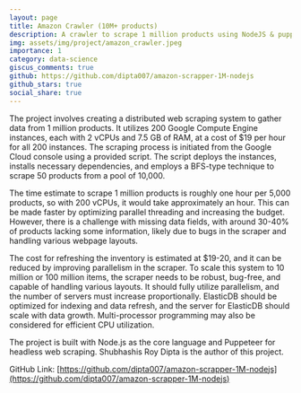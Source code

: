 ```yaml
---
layout: page
title: Amazon Crawler (10M+ products)
description: A crawler to scrape 1 million products using NodeJS & puppeteer
img: assets/img/project/amazon_crawler.jpeg
importance: 1
category: data-science
giscus_comments: true
github: https://github.com/dipta007/amazon-scrapper-1M-nodejs
github_stars: true
social_share: true
---
```


The project involves creating a distributed web scraping system to gather data from 1 million products. It utilizes 200 Google Compute Engine instances, each with 2 vCPUs and 7.5 GB of RAM, at a cost of $19 per hour for all 200 instances. The scraping process is initiated from the Google Cloud console using a provided script. The script deploys the instances, installs necessary dependencies, and employs a BFS-type technique to scrape 50 products from a pool of 10,000.

The time estimate to scrape 1 million products is roughly one hour per 5,000 products, so with 200 vCPUs, it would take approximately an hour. This can be made faster by optimizing parallel threading and increasing the budget. However, there is a challenge with missing data fields, with around 30-40% of products lacking some information, likely due to bugs in the scraper and handling various webpage layouts.

The cost for refreshing the inventory is estimated at $19-20, and it can be reduced by improving parallelism in the scraper. To scale this system to 10 million or 100 million items, the scraper needs to be robust, bug-free, and capable of handling various layouts. It should fully utilize parallelism, and the number of servers must increase proportionally. ElasticDB should be optimized for indexing and data refresh, and the server for ElasticDB should scale with data growth. Multi-processor programming may also be considered for efficient CPU utilization.

The project is built with Node.js as the core language and Puppeteer for headless web scraping. Shubhashis Roy Dipta is the author of this project.

GitHub Link: [https://github.com/dipta007/amazon-scrapper-1M-nodejs](https://github.com/dipta007/amazon-scrapper-1M-nodejs)
